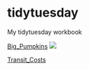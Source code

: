 # tidytuesday
My tidytuesday workbook

[Big_Pumpkins](https://github.com/jazwilson/tidytuesday/tree/main/Big_pumpkins)
![](Pumpkin_animation.gif)

[Transit_Costs](https://github.com/jazwilson/tidytuesday/tree/main/Transit_costs)
